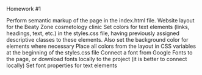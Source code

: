 Homework #1

Perform semantic markup of the page in the index.html file. Website layout for the Beaty Zone cosmetology clinic
Set colors for text elements (links, headings, text, etc.) in the styles.css file, having previously assigned descriptive classes to these elements. Also set the background color for elements where necessary
Place all colors from the layout in CSS variables at the beginning of the styles.css file
Connect a font from Google Fonts to the page, or download fonts locally to the project (it is better to connect locally)
Set font properties for text elements
